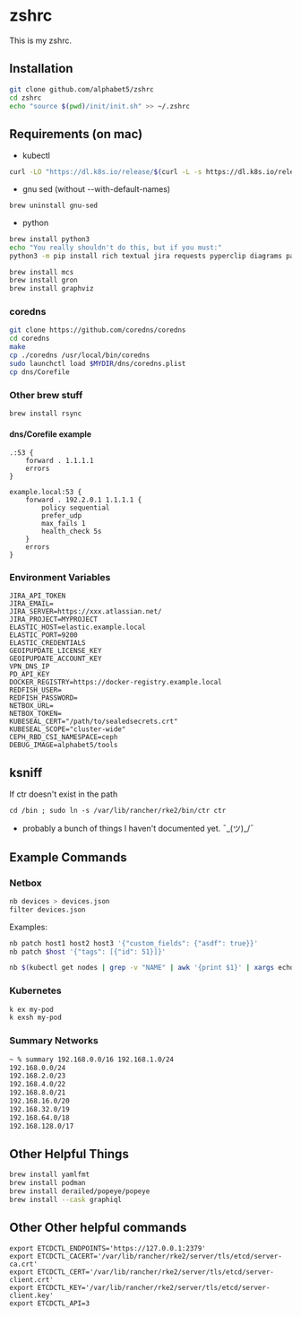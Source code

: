 # zshrc
 This is my zshrc.

## Installation

```bash
git clone github.com/alphabet5/zshrc
cd zshrc
echo "source $(pwd)/init/init.sh" >> ~/.zshrc
```

## Requirements (on mac)

- kubectl 
```bash
curl -LO "https://dl.k8s.io/release/$(curl -L -s https://dl.k8s.io/release/stable.txt)/bin/darwin/arm64/kubectl"
```
- gnu sed (without --with-default-names)
```bash
brew uninstall gnu-sed
```
- python
```bash
brew install python3
echo "You really shouldn't do this, but if you must:"
python3 -m pip install rich textual jira requests pyperclip diagrams pandas --break-system-packages
```

```bash
brew install mcs
brew install gron
brew install graphviz
```

### coredns
```bash
git clone https://github.com/coredns/coredns
cd coredns
make
cp ./coredns /usr/local/bin/coredns
sudo launchctl load $MYDIR/dns/coredns.plist
cp dns/Corefile 
```

### Other brew stuff

```bash
brew install rsync

```

#### dns/Corefile example

```text
.:53 {
    forward . 1.1.1.1
    errors
}

example.local:53 {
    forward . 192.2.0.1 1.1.1.1 {
        policy sequential
        prefer_udp
        max_fails 1
        health_check 5s
    }
    errors
}
```

### Environment Variables

```
JIRA_API_TOKEN
JIRA_EMAIL=
JIRA_SERVER=https://xxx.atlassian.net/
JIRA_PROJECT=MYPROJECT
ELASTIC_HOST=elastic.example.local
ELASTIC_PORT=9200
ELASTIC_CREDENTIALS
GEOIPUPDATE_LICENSE_KEY
GEOIPUPDATE_ACCOUNT_KEY
VPN_DNS_IP
PD_API_KEY
DOCKER_REGISTRY=https://docker-registry.example.local
REDFISH_USER=
REDFISH_PASSWORD=
NETBOX_URL=
NETBOX_TOKEN=
KUBESEAL_CERT="/path/to/sealedsecrets.crt"
KUBESEAL_SCOPE="cluster-wide"
CEPH_RBD_CSI_NAMESPACE=ceph
DEBUG_IMAGE=alphabet5/tools
```

## ksniff

If ctr doesn't exist in the path

```
cd /bin ; sudo ln -s /var/lib/rancher/rke2/bin/ctr ctr
```

- probably a bunch of things I haven't documented yet. ¯\_(ツ)_/¯



## Example Commands

### Netbox

```bash
nb devices > devices.json
filter devices.json
```

Examples:

```bash
nb patch host1 host2 host3 '{"custom_fields": {"asdf": true}}'
nb patch $host '{"tags": [{"id": 51}]}'
```

```bash
nb $(kubectl get nodes | grep -v "NAME" | awk '{print $1}' | xargs echo)
```

### Kubernetes

```bash
k ex my-pod
k exsh my-pod
```

### Summary Networks

```bash
~ % summary 192.168.0.0/16 192.168.1.0/24
192.168.0.0/24
192.168.2.0/23
192.168.4.0/22
192.168.8.0/21
192.168.16.0/20
192.168.32.0/19
192.168.64.0/18
192.168.128.0/17
```

## Other Helpful Things

```bash
brew install yamlfmt
brew install podman
brew install derailed/popeye/popeye
brew install --cask graphiql
```


## Other Other helpful commands


```
export ETCDCTL_ENDPOINTS='https://127.0.0.1:2379'
export ETCDCTL_CACERT='/var/lib/rancher/rke2/server/tls/etcd/server-ca.crt'
export ETCDCTL_CERT='/var/lib/rancher/rke2/server/tls/etcd/server-client.crt'
export ETCDCTL_KEY='/var/lib/rancher/rke2/server/tls/etcd/server-client.key'
export ETCDCTL_API=3
```